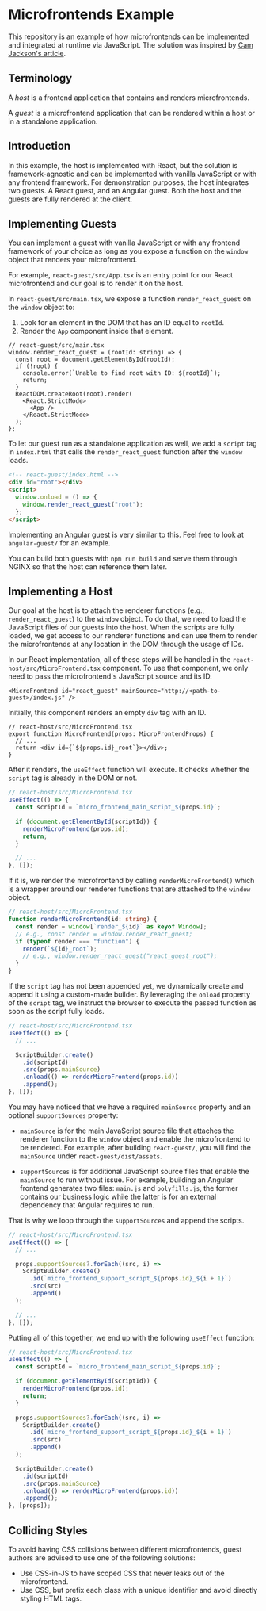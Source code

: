 # Microfrontends Example

This repository is an example of how microfrontends can be implemented and integrated at runtime via JavaScript. The solution was inspired by [Cam Jackson's article](https://martinfowler.com/articles/micro-frontends.html).

## Terminology

A _host_ is a frontend application that contains and renders microfrontends.

A _guest_ is a microfrontend application that can be rendered within a host or in a standalone application.

## Introduction

In this example, the host is implemented with React, but the solution is framework-agnostic and can be implemented with vanilla JavaScript or with any frontend framework. For demonstration purposes, the host integrates two guests. A React guest, and an Angular guest. Both the host and the guests are fully rendered at the client.

## Implementing Guests

You can implement a guest with vanilla JavaScript or with any frontend framework of your choice as long as you expose a function on the `window` object that renders your microfrontend.

For example, `react-guest/src/App.tsx` is an entry point for our React microfrontend and our goal is to render it on the host.

In `react-guest/src/main.tsx`, we expose a function `render_react_guest` on the `window` object to:

1. Look for an element in the DOM that has an ID equal to `rootId`.
2. Render the `App` component inside that element.

```tsx
// react-guest/src/main.tsx
window.render_react_guest = (rootId: string) => {
  const root = document.getElementById(rootId);
  if (!root) {
    console.error(`Unable to find root with ID: ${rootId}`);
    return;
  }
  ReactDOM.createRoot(root).render(
    <React.StrictMode>
      <App />
    </React.StrictMode>
  );
};
```

To let our guest run as a standalone application as well, we add a `script` tag in `index.html` that calls the `render_react_guest` function after the `window` loads.

```html
<!-- react-guest/index.html -->
<div id="root"></div>
<script>
  window.onload = () => {
    window.render_react_guest("root");
  };
</script>
```

Implementing an Angular guest is very similar to this. Feel free to look at `angular-guest/` for an example.

You can build both guests with `npm run build` and serve them through NGINX so that the host can reference them later.

## Implementing a Host

Our goal at the host is to attach the renderer functions (e.g., `render_react_guest`) to the `window` object. To do that, we need to load the JavaScript files of our guests into the host. When the scripts are fully loaded, we get access to our renderer functions and can use them to render the microfrontends at any location in the DOM through the usage of IDs.

In our React implementation, all of these steps will be handled in the `react-host/src/MicroFrontend.tsx` component. To use that component, we only need to pass the microfrontend's JavaScript source and its ID.

```tsx
<MicroFrontend id="react_guest" mainSource="http://<path-to-guest>/index.js" />
```

Initially, this component renders an empty `div` tag with an ID.

```tsx
// react-host/src/MicroFrontend.tsx
export function MicroFrontend(props: MicroFrontendProps) {
  // ...
  return <div id={`${props.id}_root`}></div>;
}
```

After it renders, the `useEffect` function will execute. It checks whether the `script` tag is already in the DOM or not.

```ts
// react-host/src/MicroFrontend.tsx
useEffect(() => {
  const scriptId = `micro_frontend_main_script_${props.id}`;

  if (document.getElementById(scriptId)) {
    renderMicroFrontend(props.id);
    return;
  }

  // ...
}, []);
```

If it is, we render the microfrontend by calling `renderMicroFrontend()` which is a wrapper around our renderer functions that are attached to the `window` object.

```ts
// react-host/src/MicroFrontend.tsx
function renderMicroFrontend(id: string) {
  const render = window[`render_${id}` as keyof Window];
  // e.g., const render = window.render_react_guest;
  if (typeof render === "function") {
    render(`${id}_root`);
    // e.g., window.render_react_guest("react_guest_root");
  }
}
```

If the `script` tag has not been appended yet, we dynamically create and append it using a custom-made builder. By leveraging the `onload` property of the `script` tag, we instruct the browser to execute the passed function as soon as the script fully loads.

```ts
// react-host/src/MicroFrontend.tsx
useEffect(() => {
  // ...

  ScriptBuilder.create()
    .id(scriptId)
    .src(props.mainSource)
    .onload(() => renderMicroFrontend(props.id))
    .append();
}, []);
```

You may have noticed that we have a required `mainSource` property and an optional `supportSources` property:

- `mainSource` is for the main JavaScript source file that attaches the renderer function to the `window` object and enable the microfrontend to be rendered. For example, after building `react-guest/`, you will find the `mainSource` under `react-guest/dist/assets`.

- `supportSources` is for additional JavaScript source files that enable the `mainSource` to run without issue. For example, building an Angular frontend generates two files: `main.js` and `polyfills.js`, the former contains our business logic while the latter is for an external dependency that Angular requires to run.

That is why we loop through the `supportSources` and append the scripts.

```ts
// react-host/src/MicroFrontend.tsx
useEffect(() => {
  // ...

  props.supportSources?.forEach((src, i) =>
    ScriptBuilder.create()
      .id(`micro_frontend_support_script_${props.id}_${i + 1}`)
      .src(src)
      .append()
  );

  // ...
}, []);
```

Putting all of this together, we end up with the following `useEffect` function:

```ts
// react-host/src/MicroFrontend.tsx
useEffect(() => {
  const scriptId = `micro_frontend_main_script_${props.id}`;

  if (document.getElementById(scriptId)) {
    renderMicroFrontend(props.id);
    return;
  }

  props.supportSources?.forEach((src, i) =>
    ScriptBuilder.create()
      .id(`micro_frontend_support_script_${props.id}_${i + 1}`)
      .src(src)
      .append()
  );

  ScriptBuilder.create()
    .id(scriptId)
    .src(props.mainSource)
    .onload(() => renderMicroFrontend(props.id))
    .append();
}, [props]);
```

## Colliding Styles

To avoid having CSS collisions between different microfrontends, guest authors are advised to use one of the following solutions:

- Use CSS-in-JS to have scoped CSS that never leaks out of the microfrontend.
- Use CSS, but prefix each class with a unique identifier and avoid directly styling HTML tags.

